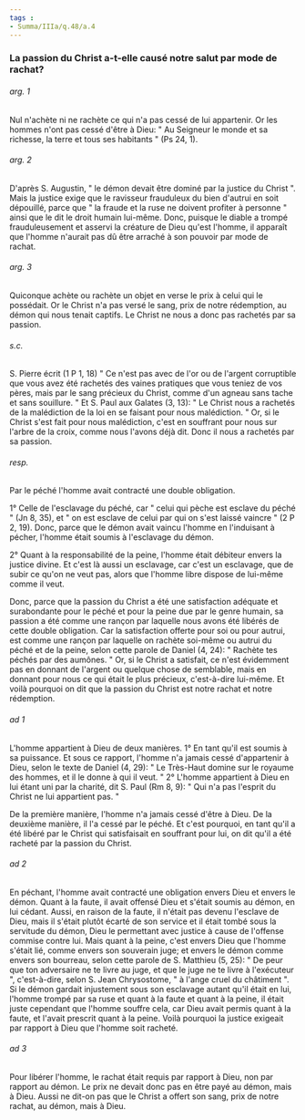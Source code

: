 ```yaml
---
tags : 
- Summa/IIIa/q.48/a.4
---
```


### La passion du Christ a-t-elle causé notre salut par mode de rachat?

###### arg. 1
Nul n'achète ni ne rachète ce qui n'a pas cessé de lui appartenir. Or les hommes n'ont pas cessé d'être à Dieu: " Au Seigneur le monde et sa richesse, la terre et tous ses habitants " (Ps 24, 1). 

###### arg. 2
D'après S. Augustin, " le démon devait être dominé par la justice du Christ ". Mais la justice exige que le ravisseur frauduleux du bien d'autrui en soit dépouillé, parce que " la fraude et la ruse ne doivent profiter à personne " ainsi que le dit le droit humain lui-même. Donc, puisque le diable a trompé frauduleusement et asservi la créature de Dieu qu'est l'homme, il apparaît que l'homme n'aurait pas dû être arraché à son pouvoir par mode de rachat. 

###### arg. 3
Quiconque achète ou rachète un objet en verse le prix à celui qui le possédait. Or le Christ n'a pas versé le sang, prix de notre rédemption, au démon qui nous tenait captifs. Le Christ ne nous a donc pas rachetés par sa passion. 

###### s.c.
S. Pierre écrit (1 P 1, 18) " Ce n'est pas avec de l'or ou de l'argent corruptible que vous avez été rachetés des vaines pratiques que vous teniez de vos pères, mais par le sang précieux du Christ, comme d'un agneau sans tache et sans souillure. " Et S. Paul aux Galates (3, 13): " Le Christ nous a rachetés de la malédiction de la loi en se faisant pour nous malédiction. " Or, si le Christ s'est fait pour nous malédiction, c'est en souffrant pour nous sur l'arbre de la croix, comme nous l'avons déjà dit. Donc il nous a rachetés par sa passion. 

###### resp.
Par le péché l'homme avait contracté une double obligation. 

1° Celle de l'esclavage du péché, car " celui qui pèche est esclave du péché " (Jn 8, 35), et " on est esclave de celui par qui on s'est laissé vaincre " (2 P 2, 19). Donc, parce que le démon avait vaincu l'homme en l'induisant à pécher, l'homme était soumis à l'esclavage du démon. 

2° Quant à la responsabilité de la peine, l'homme était débiteur envers la justice divine. Et c'est là aussi un esclavage, car c'est un esclavage, que de subir ce qu'on ne veut pas, alors que l'homme libre dispose de lui-même comme il veut. 

Donc, parce que la passion du Christ a été une satisfaction adéquate et surabondante pour le péché et pour la peine due par le genre humain, sa passion a été comme une rançon par laquelle nous avons été libérés de cette double obligation. Car la satisfaction offerte pour soi ou pour autrui, est comme une rançon par laquelle on rachète soi-même ou autrui du péché et de la peine, selon cette parole de Daniel (4, 24): " Rachète tes péchés par des aumônes. " Or, si le Christ a satisfait, ce n'est évidemment pas en donnant de l'argent ou quelque chose de semblable, mais en donnant pour nous ce qui était le plus précieux, c'est-à-dire lui-même. Et voilà pourquoi on dit que la passion du Christ est notre rachat et notre rédemption. 

###### ad 1
L'homme appartient à Dieu de deux manières. 1° En tant qu'il est soumis à sa puissance. Et sous ce rapport, l'homme n'a jamais cessé d'appartenir à Dieu, selon le texte de Daniel (4, 29): " Le Très-Haut domine sur le royaume des hommes, et il le donne à qui il veut. " 2° L'homme appartient à Dieu en lui étant uni par la charité, dit S. Paul (Rm 8, 9): " Qui n'a pas l'esprit du Christ ne lui appartient pas. " 

De la première manière, l'homme n'a jamais cessé d'être à Dieu. De la deuxième manière, il l'a cessé par le péché. Et c'est pourquoi, en tant qu'il a été libéré par le Christ qui satisfaisait en souffrant pour lui, on dit qu'il a été racheté par la passion du Christ. 

###### ad 2
En péchant, l'homme avait contracté une obligation envers Dieu et envers le démon. Quant à la faute, il avait offensé Dieu et s'était soumis au démon, en lui cédant. Aussi, en raison de la faute, il n'était pas devenu l'esclave de Dieu, mais il s'était plutôt écarté de son service et il était tombé sous la servitude du démon, Dieu le permettant avec justice à cause de l'offense commise contre lui. Mais quant à la peine, c'est envers Dieu que l'homme s'était lié, comme envers son souverain juge; et envers le démon comme envers son bourreau, selon cette parole de S. Matthieu (5, 25): " De peur que ton adversaire ne te livre au juge, et que le juge ne te livre à l'exécuteur ", c'est-à-dire, selon S. Jean Chrysostome, " à l'ange cruel du châtiment ". Si le démon gardait injustement sous son esclavage autant qu'il était en lui, l'homme trompé par sa ruse et quant à la faute et quant à la peine, il était juste cependant que l'homme souffre cela, car Dieu avait permis quant à la faute, et l'avait prescrit quant à la peine. Voilà pourquoi la justice exigeait par rapport à Dieu que l'homme soit racheté. 

###### ad 3
Pour libérer l'homme, le rachat était requis par rapport à Dieu, non par rapport au démon. Le prix ne devait donc pas en être payé au démon, mais à Dieu. Aussi ne dit-on pas que le Christ a offert son sang, prix de notre rachat, au démon, mais à Dieu. 

